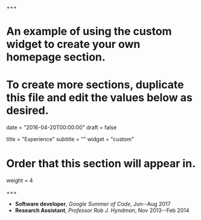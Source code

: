 +++
# An example of using the custom widget to create your own homepage section.
# To create more sections, duplicate this file and edit the values below as desired.

date = "2016-04-20T00:00:00"
draft = false

title = "Experience"
subtitle = ""
widget = "custom"

# Order that this section will appear in.
weight = 4

+++

* **Software developer**, *Google Summer of Code*, Jun--Aug 2017 
* **Research Assistant**, *Professor Rob J. Hyndman*, Nov 2013--Feb 2014
